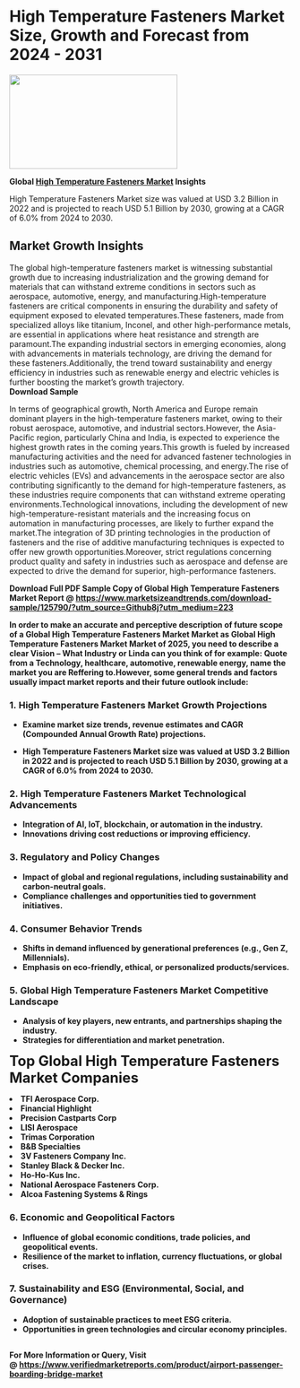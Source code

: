 <H1>High Temperature Fasteners Market Size, Growth and Forecast from 2024 - 2031</H1><img class="aligncenter size-medium wp-image-584254" src="https://thirdeyenews.in/wp-content/uploads/2024/09/Global-Market-Research-300x168.jpeg" alt="" width="300" height="168" /><p><strong>Global&nbsp;<a href="https://www.marketsizeandtrends.com/download-sample/125790/?utm_source=Github8j?utm_medium=223">High Temperature Fasteners Market</a> Insights</strong></p><p>High Temperature Fasteners Market size was valued at USD 3.2 Billion in 2022 and is projected to reach USD 5.1 Billion by 2030, growing at a CAGR of 6.0% from 2024 to 2030.</p><p><h2>Market Growth Insights</h2> <p>The global high-temperature fasteners market is witnessing substantial growth due to increasing industrialization and the growing demand for materials that can withstand extreme conditions in sectors such as aerospace, automotive, energy, and manufacturing.High-temperature fasteners are critical components in ensuring the durability and safety of equipment exposed to elevated temperatures.These fasteners, made from specialized alloys like titanium, Inconel, and other high-performance metals, are essential in applications where heat resistance and strength are paramount.The expanding industrial sectors in emerging economies, along with advancements in materials technology, are driving the demand for these fasteners.Additionally, the trend toward sustainability and energy efficiency in industries such as renewable energy and electric vehicles is further boosting the market’s growth trajectory.<br><strong>Download Sample</strong></p> <p>In terms of geographical growth, North America and Europe remain dominant players in the high-temperature fasteners market, owing to their robust aerospace, automotive, and industrial sectors.However, the Asia-Pacific region, particularly China and India, is expected to experience the highest growth rates in the coming years.This growth is fueled by increased manufacturing activities and the need for advanced fastener technologies in industries such as automotive, chemical processing, and energy.The rise of electric vehicles (EVs) and advancements in the aerospace sector are also contributing significantly to the demand for high-temperature fasteners, as these industries require components that can withstand extreme operating environments.Technological innovations, including the development of new high-temperature-resistant materials and the increasing focus on automation in manufacturing processes, are likely to further expand the market.The integration of 3D printing technologies in the production of fasteners and the rise of additive manufacturing techniques is expected to offer new growth opportunities.Moreover, strict regulations concerning product quality and safety in industries such as aerospace and defense are expected to drive the demand for superior, high-performance fasteners.<br><strong></p><p><span class=""><strong>Download Full PDF Sample Copy of Global High Temperature Fasteners Market Report</strong> @ <a href="https://www.marketsizeandtrends.com/download-sample/125790/?utm_source=Github8j?utm_medium=223" target="_blank">https://www.marketsizeandtrends.com/download-sample/125790/?utm_source=Github8j?utm_medium=223</a></span></p><p>In order to make an accurate and perceptive description of future scope of a Global&nbsp;High Temperature Fasteners Market Market as Global&nbsp;High Temperature Fasteners Market Market of 2025, you need to describe a clear Vision &ndash; What Industry or Linda can you think of for example: Quote from a Technology, healthcare, automotive, renewable energy, name the market you are Reffering to.However, some general trends and factors usually impact market reports and their future outlook include:</p><h3>1.&nbsp;<strong>High Temperature Fasteners Market Growth Projections</strong></h3><ul><li>Examine market size trends, revenue estimates and CAGR (Compounded Annual Growth Rate) projections.</li><li><p>High Temperature Fasteners Market size was valued at USD 3.2 Billion in 2022 and is projected to reach USD 5.1 Billion by 2030, growing at a CAGR of 6.0% from 2024 to 2030.</p></li></ul><h3>2.&nbsp;<strong>High Temperature Fasteners Market Technological Advancements</strong></h3><ul><li>Integration of AI, IoT, blockchain, or automation in the industry.</li><li>Innovations driving cost reductions or improving efficiency.</li></ul><h3>3.&nbsp;<strong>Regulatory and Policy Changes</strong></h3><ul><li>Impact of global and regional regulations, including sustainability and carbon-neutral goals.</li><li>Compliance challenges and opportunities tied to government initiatives.</li></ul><h3>4.&nbsp;<strong>Consumer Behavior Trends</strong></h3><ul><li>Shifts in demand influenced by generational preferences (e.g., Gen Z, Millennials).</li><li>Emphasis on eco-friendly, ethical, or personalized products/services.</li></ul><h3>5.&nbsp;<strong>Global High Temperature Fasteners Market Competitive Landscape</strong></h3><ul><li>Analysis of key players, new entrants, and partnerships shaping the industry.</li><li>Strategies for differentiation and market penetration.</li></ul><p data-pm-slice="1 1 []"><span style="color: inherit; font-family: inherit; font-size: 25px;">Top Global High Temperature Fasteners Market Companies</span></p><div class="" data-test-id=""><p><li>TFI Aerospace Corp.</li><li> Financial Highlight</li><li> Precision Castparts Corp</li><li> LISI Aerospace</li><li> Trimas Corporation</li><li> B&B Specialties</li><li> 3V Fasteners Company Inc.</li><li> Stanley Black & Decker Inc.</li><li> Ho-Ho-Kus Inc.</li><li> National Aerospace Fasteners Corp.</li><li> Alcoa Fastening Systems & Rings</li></p></div><h3>6.&nbsp;<strong>Economic and Geopolitical Factors</strong></h3><ul><li>Influence of global economic conditions, trade policies, and geopolitical events.</li><li>Resilience of the market to inflation, currency fluctuations, or global crises.</li></ul><h3>7.&nbsp;<strong>Sustainability and ESG (Environmental, Social, and Governance)</strong></h3><ul><li>Adoption of sustainable practices to meet ESG criteria.</li><li>Opportunities in green technologies and circular economy principles.</li></ul><h2><strong style="font-size: 14px;">For More Information or Query, Visit @&nbsp;</strong><a style="background-color: #ffffff; font-size: 14px;" href="https://www.marketsizeandtrends.com/report/high-temperature-fasteners-market/" target="_blank">https://www.verifiedmarketreports.com/product/airport-passenger-boarding-bridge-market</a></h2>